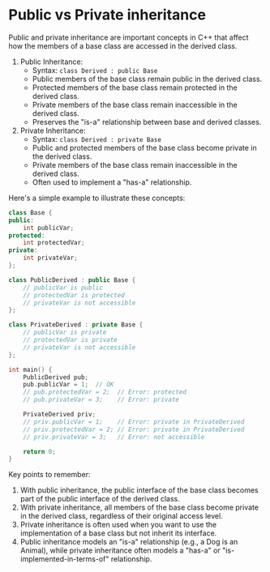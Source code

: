 # Public vs Private inheritance

Public and private inheritance are important concepts in C++ that affect how the members of a base class are accessed in the derived class.

1. Public Inheritance:
   * Syntax: `class Derived : public Base`
   * Public members of the base class remain public in the derived class.
   * Protected members of the base class remain protected in the derived class.
   * Private members of the base class remain inaccessible in the derived class.
   * Preserves the "is-a" relationship between base and derived classes.
2. Private Inheritance:
   * Syntax: `class Derived : private Base`
   * Public and protected members of the base class become private in the derived class.
   * Private members of the base class remain inaccessible in the derived class.
   * Often used to implement a "has-a" relationship.

Here's a simple example to illustrate these concepts:

```cpp
class Base {
public:
    int publicVar;
protected:
    int protectedVar;
private:
    int privateVar;
};

class PublicDerived : public Base {
    // publicVar is public
    // protectedVar is protected
    // privateVar is not accessible
};

class PrivateDerived : private Base {
    // publicVar is private
    // protectedVar is private
    // privateVar is not accessible
};

int main() {
    PublicDerived pub;
    pub.publicVar = 1;  // OK
    // pub.protectedVar = 2;  // Error: protected
    // pub.privateVar = 3;    // Error: private

    PrivateDerived priv;
    // priv.publicVar = 1;    // Error: private in PrivateDerived
    // priv.protectedVar = 2; // Error: private in PrivateDerived
    // priv.privateVar = 3;   // Error: not accessible

    return 0;
}
```

Key points to remember:

1. With public inheritance, the public interface of the base class becomes part of the public interface of the derived class.
2. With private inheritance, all members of the base class become private in the derived class, regardless of their original access level.
3. Private inheritance is often used when you want to use the implementation of a base class but not inherit its interface.
4. Public inheritance models an "is-a" relationship (e.g., a Dog is an Animal), while private inheritance often models a "has-a" or "is-implemented-in-terms-of" relationship.
